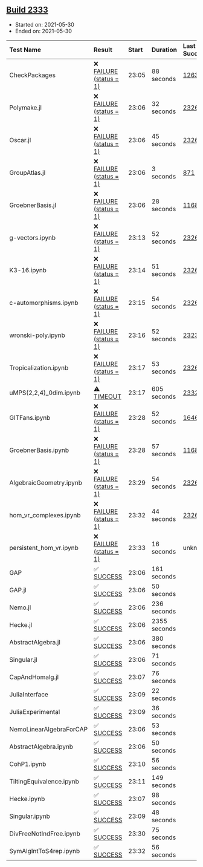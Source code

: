 ## [Build 2333](https://oscarci.mathematik.uni-kl.de/job/oscar-stable/2333/)

* Started on: 2021-05-30
* Ended on: 2021-05-30

| Test Name    | Result | Start | Duration | Last Success | First Failure |
|:-------------|:-------|:------|:---------|:-------------|:--------------|
| CheckPackages | ❌ [FAILURE (status = 1)](https://oscarci.mathematik.uni-kl.de/job/oscar-stable/2333/artifact/logs/build-2333/CheckPackages.log) | 23:05 | 88 seconds | [1263](https://oscarci.mathematik.uni-kl.de/job/oscar-stable/1263/) | [1264](https://oscarci.mathematik.uni-kl.de/job/oscar-stable/1264/) |
| Polymake.jl | ❌ [FAILURE (status = 1)](https://oscarci.mathematik.uni-kl.de/job/oscar-stable/2333/artifact/logs/build-2333/Polymake.jl.log) | 23:06 | 32 seconds | [2326](https://oscarci.mathematik.uni-kl.de/job/oscar-stable/2326/) | [2327](https://oscarci.mathematik.uni-kl.de/job/oscar-stable/2327/) |
| Oscar.jl | ❌ [FAILURE (status = 1)](https://oscarci.mathematik.uni-kl.de/job/oscar-stable/2333/artifact/logs/build-2333/Oscar.jl.log) | 23:06 | 45 seconds | [2326](https://oscarci.mathematik.uni-kl.de/job/oscar-stable/2326/) | [2327](https://oscarci.mathematik.uni-kl.de/job/oscar-stable/2327/) |
| GroupAtlas.jl | ❌ [FAILURE (status = 1)](https://oscarci.mathematik.uni-kl.de/job/oscar-stable/2333/artifact/logs/build-2333/GroupAtlas.jl.log) | 23:06 | 3 seconds | [871](https://oscarci.mathematik.uni-kl.de/job/oscar-stable/871/) | [872](https://oscarci.mathematik.uni-kl.de/job/oscar-stable/872/) |
| GroebnerBasis.jl | ❌ [FAILURE (status = 1)](https://oscarci.mathematik.uni-kl.de/job/oscar-stable/2333/artifact/logs/build-2333/GroebnerBasis.jl.log) | 23:06 | 28 seconds | [1168](https://oscarci.mathematik.uni-kl.de/job/oscar-stable/1168/) | [1169](https://oscarci.mathematik.uni-kl.de/job/oscar-stable/1169/) |
| g-vectors.ipynb | ❌ [FAILURE (status = 1)](https://oscarci.mathematik.uni-kl.de/job/oscar-stable/2333/artifact/logs/build-2333/g-vectors.ipynb.log) | 23:13 | 52 seconds | [2326](https://oscarci.mathematik.uni-kl.de/job/oscar-stable/2326/) | [2327](https://oscarci.mathematik.uni-kl.de/job/oscar-stable/2327/) |
| K3-16.ipynb | ❌ [FAILURE (status = 1)](https://oscarci.mathematik.uni-kl.de/job/oscar-stable/2333/artifact/logs/build-2333/K3-16.ipynb.log) | 23:14 | 51 seconds | [2326](https://oscarci.mathematik.uni-kl.de/job/oscar-stable/2326/) | [2327](https://oscarci.mathematik.uni-kl.de/job/oscar-stable/2327/) |
| c-automorphisms.ipynb | ❌ [FAILURE (status = 1)](https://oscarci.mathematik.uni-kl.de/job/oscar-stable/2333/artifact/logs/build-2333/c-automorphisms.ipynb.log) | 23:15 | 54 seconds | [2326](https://oscarci.mathematik.uni-kl.de/job/oscar-stable/2326/) | [2327](https://oscarci.mathematik.uni-kl.de/job/oscar-stable/2327/) |
| wronski-poly.ipynb | ❌ [FAILURE (status = 1)](https://oscarci.mathematik.uni-kl.de/job/oscar-stable/2333/artifact/logs/build-2333/wronski-poly.ipynb.log) | 23:16 | 52 seconds | [2323](https://oscarci.mathematik.uni-kl.de/job/oscar-stable/2323/) | [2324](https://oscarci.mathematik.uni-kl.de/job/oscar-stable/2324/) |
| Tropicalization.ipynb | ❌ [FAILURE (status = 1)](https://oscarci.mathematik.uni-kl.de/job/oscar-stable/2333/artifact/logs/build-2333/Tropicalization.ipynb.log) | 23:17 | 53 seconds | [2326](https://oscarci.mathematik.uni-kl.de/job/oscar-stable/2326/) | [2327](https://oscarci.mathematik.uni-kl.de/job/oscar-stable/2327/) |
| uMPS(2,2,4)_0dim.ipynb | ⚠ [TIMEOUT](https://oscarci.mathematik.uni-kl.de/job/oscar-stable/2333/artifact/logs/build-2333/uMPS-2-2-4-_0dim.ipynb.log) | 23:17 | 605 seconds | [2332](https://oscarci.mathematik.uni-kl.de/job/oscar-stable/2332/) | [2333](https://oscarci.mathematik.uni-kl.de/job/oscar-stable/2333/) |
| GITFans.ipynb | ❌ [FAILURE (status = 1)](https://oscarci.mathematik.uni-kl.de/job/oscar-stable/2333/artifact/logs/build-2333/GITFans.ipynb.log) | 23:28 | 52 seconds | [1646](https://oscarci.mathematik.uni-kl.de/job/oscar-stable/1646/) | [1647](https://oscarci.mathematik.uni-kl.de/job/oscar-stable/1647/) |
| GroebnerBasis.ipynb | ❌ [FAILURE (status = 1)](https://oscarci.mathematik.uni-kl.de/job/oscar-stable/2333/artifact/logs/build-2333/GroebnerBasis.ipynb.log) | 23:28 | 57 seconds | [1168](https://oscarci.mathematik.uni-kl.de/job/oscar-stable/1168/) | [1169](https://oscarci.mathematik.uni-kl.de/job/oscar-stable/1169/) |
| AlgebraicGeometry.ipynb | ❌ [FAILURE (status = 1)](https://oscarci.mathematik.uni-kl.de/job/oscar-stable/2333/artifact/logs/build-2333/AlgebraicGeometry.ipynb.log) | 23:29 | 54 seconds | [2326](https://oscarci.mathematik.uni-kl.de/job/oscar-stable/2326/) | [2327](https://oscarci.mathematik.uni-kl.de/job/oscar-stable/2327/) |
| hom_vr_complexes.ipynb | ❌ [FAILURE (status = 1)](https://oscarci.mathematik.uni-kl.de/job/oscar-stable/2333/artifact/logs/build-2333/hom_vr_complexes.ipynb.log) | 23:32 | 44 seconds | [2326](https://oscarci.mathematik.uni-kl.de/job/oscar-stable/2326/) | [2327](https://oscarci.mathematik.uni-kl.de/job/oscar-stable/2327/) |
| persistent_hom_vr.ipynb | ❌ [FAILURE (status = 1)](https://oscarci.mathematik.uni-kl.de/job/oscar-stable/2333/artifact/logs/build-2333/persistent_hom_vr.ipynb.log) | 23:33 | 16 seconds | unknown | unknown |
| GAP | ✅ [SUCCESS](https://oscarci.mathematik.uni-kl.de/job/oscar-stable/2333/artifact/logs/build-2333/GAP.log) | 23:06 | 161 seconds |  |  |
| GAP.jl | ✅ [SUCCESS](https://oscarci.mathematik.uni-kl.de/job/oscar-stable/2333/artifact/logs/build-2333/GAP.jl.log) | 23:06 | 50 seconds |  |  |
| Nemo.jl | ✅ [SUCCESS](https://oscarci.mathematik.uni-kl.de/job/oscar-stable/2333/artifact/logs/build-2333/Nemo.jl.log) | 23:06 | 236 seconds |  |  |
| Hecke.jl | ✅ [SUCCESS](https://oscarci.mathematik.uni-kl.de/job/oscar-stable/2333/artifact/logs/build-2333/Hecke.jl.log) | 23:06 | 2355 seconds |  |  |
| AbstractAlgebra.jl | ✅ [SUCCESS](https://oscarci.mathematik.uni-kl.de/job/oscar-stable/2333/artifact/logs/build-2333/AbstractAlgebra.jl.log) | 23:06 | 380 seconds |  |  |
| Singular.jl | ✅ [SUCCESS](https://oscarci.mathematik.uni-kl.de/job/oscar-stable/2333/artifact/logs/build-2333/Singular.jl.log) | 23:06 | 71 seconds |  |  |
| CapAndHomalg.jl | ✅ [SUCCESS](https://oscarci.mathematik.uni-kl.de/job/oscar-stable/2333/artifact/logs/build-2333/CapAndHomalg.jl.log) | 23:07 | 76 seconds |  |  |
| JuliaInterface | ✅ [SUCCESS](https://oscarci.mathematik.uni-kl.de/job/oscar-stable/2333/artifact/logs/build-2333/JuliaInterface.log) | 23:09 | 22 seconds |  |  |
| JuliaExperimental | ✅ [SUCCESS](https://oscarci.mathematik.uni-kl.de/job/oscar-stable/2333/artifact/logs/build-2333/JuliaExperimental.log) | 23:09 | 36 seconds |  |  |
| NemoLinearAlgebraForCAP | ✅ [SUCCESS](https://oscarci.mathematik.uni-kl.de/job/oscar-stable/2333/artifact/logs/build-2333/NemoLinearAlgebraForCAP.log) | 23:06 | 53 seconds |  |  |
| AbstractAlgebra.ipynb | ✅ [SUCCESS](https://oscarci.mathematik.uni-kl.de/job/oscar-stable/2333/artifact/logs/build-2333/AbstractAlgebra.ipynb.log) | 23:06 | 50 seconds |  |  |
| CohP1.ipynb | ✅ [SUCCESS](https://oscarci.mathematik.uni-kl.de/job/oscar-stable/2333/artifact/logs/build-2333/CohP1.ipynb.log) | 23:10 | 56 seconds |  |  |
| TiltingEquivalence.ipynb | ✅ [SUCCESS](https://oscarci.mathematik.uni-kl.de/job/oscar-stable/2333/artifact/logs/build-2333/TiltingEquivalence.ipynb.log) | 23:11 | 149 seconds |  |  |
| Hecke.ipynb | ✅ [SUCCESS](https://oscarci.mathematik.uni-kl.de/job/oscar-stable/2333/artifact/logs/build-2333/Hecke.ipynb.log) | 23:07 | 98 seconds |  |  |
| Singular.ipynb | ✅ [SUCCESS](https://oscarci.mathematik.uni-kl.de/job/oscar-stable/2333/artifact/logs/build-2333/Singular.ipynb.log) | 23:09 | 48 seconds |  |  |
| DivFreeNotIndFree.ipynb | ✅ [SUCCESS](https://oscarci.mathematik.uni-kl.de/job/oscar-stable/2333/artifact/logs/build-2333/DivFreeNotIndFree.ipynb.log) | 23:30 | 75 seconds |  |  |
| SymAlgIntToS4rep.ipynb | ✅ [SUCCESS](https://oscarci.mathematik.uni-kl.de/job/oscar-stable/2333/artifact/logs/build-2333/SymAlgIntToS4rep.ipynb.log) | 23:32 | 56 seconds |  |  |
